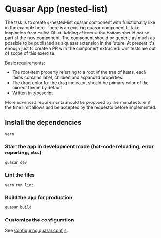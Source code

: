 # Quasar App (nested-list)

The task is to create q-nested-list quasar component with functionality like in the example here. 
There is an existing quasar component to take inspiration from called QList.
Adding of item at the bottom should not be part of the new component.
The component should be generic as much as possible to be published as a quasar extension in the future.
At present it's enough just to create a PR with the component extracted.
Unit tests are out of scope of this exercise.

Basic requirements:
- The root-item property referring to a root of the tree of items, each items contains label, children and expanded properties.
- The drag-color for the drag indicator, should be primary color of the current theme by default
- Written in typescript

More advanced requirements should be proposed by the manufacturer if the time limit allows and be accepted by the requestor before implemented.


## Install the dependencies
```bash
yarn
```

### Start the app in development mode (hot-code reloading, error reporting, etc.)
```bash
quasar dev
```

### Lint the files
```bash
yarn run lint
```

### Build the app for production
```bash
quasar build
```

### Customize the configuration
See [Configuring quasar.conf.js](https://quasar.dev/quasar-cli/quasar-conf-js).
